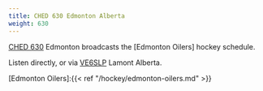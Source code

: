 ```yaml
---
title: CHED 630 Edmonton Alberta
weight: 630
---
```

[CHED 630] Edmonton broadcasts the [Edmonton Oilers] hockey schedule.

Listen directly, or via
[VE6SLP](http://kiwisdr.ve6slp.ca:8173/?f=630.00sasz10) Lamont Alberta.

[CHED 630]:https://tunein.com/radio/630-CHED-s31157/
[Edmonton Oilers]:{{< ref "/hockey/edmonton-oilers.md" >}}
